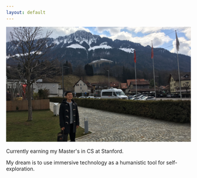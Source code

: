 ```yaml
---
layout: default
---
```


![](assets/img/about.jpg)

Currently earning my Master's in CS at Stanford.

My dream is to use immersive technology as a humanistic tool for self-exploration.

